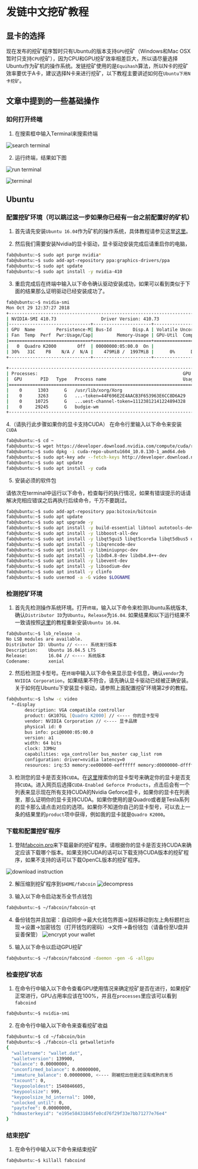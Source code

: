 # 发链中文挖矿教程

## 显卡的选择

现在发布的挖矿程序暂时只有Ubuntu的版本支持`GPU`挖矿（Windows和Mac OSX暂时只支持`CPU`挖矿），因为CPU和GPU挖矿效率相差巨大，所以请尽量选择Ubuntu作为矿机的操作系统。发链挖矿使用的是`Equihash`算法，所以N卡的挖矿效率要优于A卡，建议选择N卡来进行挖矿，以下教程主要讲述如何在`Ubuntu下用N卡挖矿`。

## 文章中提到的一些基础操作

### 如何打开终端

1. 在搜索框中输入Terminal来搜索终端

![search terminal]()

2. 运行终端，结果如下图

![run terminal]()

![terminal]()

## Ubuntu

### 配置挖矿环境（可以跳过这一步如果你已经有一台之前配置好的矿机）

1. 首先请先安装`Ubuntu 16.04`作为矿机的操作系统，具体教程请参见这里[这里](http://forum.ubuntu.org.cn/viewtopic.php?t=478527)。

2. 然后我们需要安装Nvidia的显卡驱动，显卡驱动安装完成后请重启你的电脑，

```zsh
fab@ubuntu:~$ sudo apt purge nvidia*
fab@ubuntu:~$ sudo add-apt-repository ppa:graphics-drivers/ppa
fab@ubuntu:~$ sudo apt update
fab@ubuntu:~$ sudo apt install -y nvidia-410
```

3. 重启完成后在终端中输入以下命令确认驱动安装成功，如果可以看到类似于下面的结果那么证明驱动已经安装成功了。

```zsh
fab@ubuntu:~$ nvidia-smi
Mon Oct 29 12:37:27 2018       
+-----------------------------------------------------------------------------+
| NVIDIA-SMI 410.73                 Driver Version: 410.73                    |
|-------------------------------+----------------------+----------------------+
| GPU  Name        Persistence-M| Bus-Id        Disp.A | Volatile Uncorr. ECC |
| Fan  Temp  Perf  Pwr:Usage/Cap|         Memory-Usage | GPU-Util  Compute M. |
|===============================+======================+======================|
|   0  Quadro K2000        Off  | 00000000:05:00.0  On |                  N/A |
| 30%   31C    P8    N/A /  N/A |    479MiB /  1997MiB |      0%      Default |
+-------------------------------+----------------------+----------------------+
                                                                               
+-----------------------------------------------------------------------------+
| Processes:                                                       GPU Memory |
|  GPU       PID   Type   Process name                             Usage      |
|=============================================================================|
|    0      1303      G   /usr/lib/xorg/Xorg                           276MiB |
|    0      3263      G   ...-token=44F696E2E4AACB3F653963E6CC8D6A29    13MiB |
|    0     10725      G   ...uest-channel-token=11123812141224894328   105MiB |
|    0     29245      G   budgie-wm                                     79MiB |
+-----------------------------------------------------------------------------+
```

4.（请执行此步骤如果你的显卡支持CUDA）
在命令行里输入以下命令来安装`CUDA`

```zsh
fab@ubuntu:~$ cd ~
fab@ubuntu:~$ wget https://developer.download.nvidia.com/compute/cuda/repos/ubuntu1604/x86_64/cuda-repo-ubuntu1604_10.0.130-1_amd64.deb
fab@ubuntu:~$ sudo dpkg -i cuda-repo-ubuntu1604_10.0.130-1_amd64.deb
fab@ubuntu:~$ sudo apt-key adv --fetch-keys http://developer.download.nvidia.com/compute/cuda/repos/ubuntu1604/x86_64/7fa2af80.pub
fab@ubuntu:~$ sudo apt update
fab@ubuntu:~$ sudo apt install -y cuda
```

5. 安装必须的软件包

请依次在terminal中运行以下命令，检查每行的执行情况，如果有错误提示的话请解决完相应错误之后再执行后续命令，千万不要跳过。

```zsh
fab@ubuntu:~$ sudo add-apt-repository ppa:bitcoin/bitcoin
fab@ubuntu:~$ sudo apt update
fab@ubuntu:~$ sudo apt upgrade -y
fab@ubuntu:~$ sudo apt install -y build-essential libtool autotools-dev autoconf pkg-config libssl-dev
fab@ubuntu:~$ sudo apt install -y libboost-all-dev
fab@ubuntu:~$ sudo apt install -y libqt5gui5 libqt5core5a libqt5dbus5 qttools5-dev qttools5-dev-tools libprotobuf-dev protobuf-compiler
fab@ubuntu:~$ sudo apt install -y libqrencode-dev
fab@ubuntu:~$ sudo apt install -y libminiupnpc-dev
fab@ubuntu:~$ sudo apt install -y libdb4.8-dev libdb4.8++-dev
fab@ubuntu:~$ sudo apt install -y libevent-dev
fab@ubuntu:~$ sudo apt install -y libsodium-dev
fab@ubuntu:~$ sudo apt install -y clinfo
fab@ubuntu:~$ sudo usermod -a -G video $LOGNAME
```

### 检测挖矿环境

1. 首先先检测操作系统环境。打开`终端`，输入以下命令来检测Ubuntu系统版本, 确认`Distributor ID`为`Ubuntu`，`Release`为`16.04`. 如果结果和以下运行结果不一致请按照[这里](http://forum.ubuntu.org.cn/viewtopic.php?t=478527)的教程重新安装`Ubuntu 16.04`.

```zsh
fab@ubuntu:~$ lsb_release -a
No LSB modules are available.
Distributor ID: Ubuntu // <---- 系统发行版本
Description:    Ubuntu 16.04.5 LTS
Release:        16.04 // <---- 系统版本
Codename:       xenial
```

2. 然后检测显卡型号。在`终端`中输入以下命令来显示显卡信息，确认`vendor`为`NVIDIA Corporation`，如果结果不符合，请先确认显卡驱动已经被正确安装。关于如何在Ubuntu下安装显卡驱动，请参照上面配置挖矿环境第2步的教程。

```zsh 
fab@ubuntu:~$ lshw -c video
  *-display                 
       description: VGA compatible controller
       product: GK107GL [Quadro K2000] // <---- 你的显卡型号
       vendor: NVIDIA Corporation // <---- 显卡品牌
       physical id: 0
       bus info: pci@0000:05:00.0
       version: a1
       width: 64 bits
       clock: 33MHz
       capabilities: vga_controller bus_master cap_list rom
       configuration: driver=nvidia latency=0
       resources: irq:53 memory:ee000000-eeffffff memory:d0000000-dfffffff memory:e0000000-e1ffffff ioport:b000(size=128) memory:c0000-dffff
```

3. 检测您的显卡是否支持`CUDA`。在[这里](https://developer.nvidia.com/cuda-gpus)搜索你的显卡型号来确定你的显卡是否支持`CUDA`。进入网页后选择`CUDA-Enabled Geforce Products`，点击后会有一个列表来显示现在所有支持CUDA的Nvidia Geforce显卡，如果你的显卡在列表里，那么证明你的显卡支持CUDA。如果你使用的是Quadro或者是Tesla系列的显卡那么请点击对应的选项。如果你不知道你自己的显卡型号，可以去上一条的结果里的`product`项中获得，例如我的显卡就是`Quadro K2000`。

### 下载和配置挖矿程序

1. 登陆[fabcoin.pro](http://fabcoin.pro/runtime.html)来下载最新的挖矿程序。请根据你的显卡是否支持CUDA来确定应该下载哪个版本。如果支持CUDA的话可以下载支持CUDA版本的挖矿程序，如果不支持的话可以下载OpenCL版本的挖矿程序。

![download instruction](https://mmbiz.qpic.cn/mmbiz_png/fz0bOjnnvcahaUSZJKCqjzmvDY4oznq9ACDJF0uHacFVAKa69emicW4qAlzuhDFPXFgQic3qWjpPxOChTI1YxNdQ/640?wx_fmt=png&wxfrom=5&wx_lazy=1&wx_co=1)

2. 解压缩到挖矿程序到`$HOME/fabcoin`
![decompress]()

3. 输入以下命令启动发币全节点钱包

```zsh
fab@ubuntu:~$ ~/fabcoin/fabcoin-qt
```

4. 备份钱包并且加密：自动同步->最大化钱包界面->鼠标移动到左上角标题栏出现->设置->加密钱包（打开钱包的密码）->文件->备份钱包（请备份至U盘并妥善保管）
![encrypt your wallet]()

5. 输入以下命令以启动GPU挖矿

```zsh
fab@ubuntu:~$ ~/fabcoin/fabcoind -daemon -gen -G -allgpu
```

### 检查挖矿状态

1. 在命令行中输入以下命令查看GPU使用情况来确定挖矿是否在进行，如果挖矿正常进行，GPU占用率应该在100%，并且在`processes`里应该可以看到`fabcoind`

```zsh
fab@ubuntu:~$ nvidia-smi
```

2. 在命令行中输入以下命令来查看挖矿收益

```zsh
fab@ubuntu:~$ cd ~/fabcoin/bin
fab@ubuntu:~$ ./fabcoin-cli getwalletinfo
{
  "walletname": "wallet.dat",
  "walletversion": 139900,
  "balance": 0.00000000,
  "unconfirmed_balance": 0.00000000,
  "immature_balance": 0.00000000, <---- 刚被挖出但是还没有成熟的发币
  "txcount": 0,
  "keypoololdest": 1540846605,
  "keypoolsize": 999,
  "keypoolsize_hd_internal": 1000,
  "unlocked_until": 0,
  "paytxfee": 0.00000000,
  "hdmasterkeyid": "e195e58431845fe0cd76f29f33e7bb71277e76e4"
}
```

### 结束挖矿

1. 在命令行中输入以下命令来结束挖矿

```zsh
fab@ubuntu:~$ killall fabcoind
```
